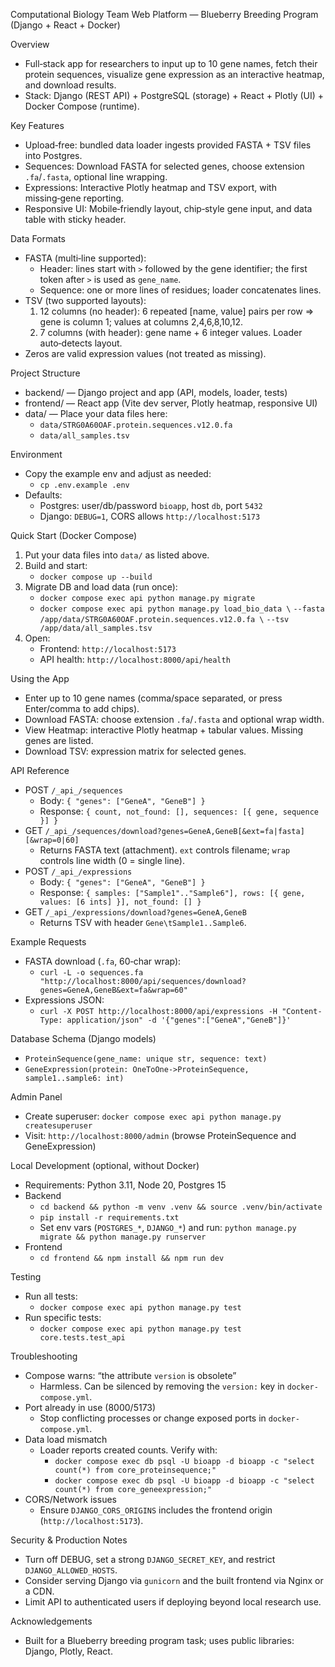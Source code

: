 Computational Biology Team Web Platform — Blueberry Breeding Program (Django + React + Docker)

Overview
- Full‑stack app for researchers to input up to 10 gene names, fetch their protein sequences, visualize gene expression as an interactive heatmap, and download results.
- Stack: Django (REST API) + PostgreSQL (storage) + React + Plotly (UI) + Docker Compose (runtime).

Key Features
- Upload‑free: bundled data loader ingests provided FASTA + TSV files into Postgres.
- Sequences: Download FASTA for selected genes, choose extension `.fa`/`.fasta`, optional line wrapping.
- Expressions: Interactive Plotly heatmap and TSV export, with missing‑gene reporting.
- Responsive UI: Mobile‑friendly layout, chip‑style gene input, and data table with sticky header.

Data Formats
- FASTA (multi‑line supported):
  - Header: lines start with `>` followed by the gene identifier; the first token after `>` is used as `gene_name`.
  - Sequence: one or more lines of residues; loader concatenates lines.
- TSV (two supported layouts):
  1) 12 columns (no header): 6 repeated [name, value] pairs per row ⇒ gene is column 1; values at columns 2,4,6,8,10,12.
  2) 7 columns (with header): gene name + 6 integer values. Loader auto‑detects layout.
- Zeros are valid expression values (not treated as missing).

Project Structure
- backend/ — Django project and app (API, models, loader, tests)
- frontend/ — React app (Vite dev server, Plotly heatmap, responsive UI)
- data/ — Place your data files here:
  - `data/STRG0A60OAF.protein.sequences.v12.0.fa`
  - `data/all_samples.tsv`

Environment
- Copy the example env and adjust as needed:
  - `cp .env.example .env`
- Defaults:
  - Postgres: user/db/password `bioapp`, host `db`, port `5432`
  - Django: `DEBUG=1`, CORS allows `http://localhost:5173`

Quick Start (Docker Compose)
1) Put your data files into `data/` as listed above.
2) Build and start:
   - `docker compose up --build`
3) Migrate DB and load data (run once):
   - `docker compose exec api python manage.py migrate`
   - `docker compose exec api python manage.py load_bio_data \`
     `--fasta /app/data/STRG0A60OAF.protein.sequences.v12.0.fa \`
     `--tsv /app/data/all_samples.tsv`
4) Open:
   - Frontend: `http://localhost:5173`
   - API health: `http://localhost:8000/api/health`

Using the App
- Enter up to 10 gene names (comma/space separated, or press Enter/comma to add chips).
- Download FASTA: choose extension `.fa`/`.fasta` and optional wrap width.
- View Heatmap: interactive Plotly heatmap + tabular values. Missing genes are listed.
- Download TSV: expression matrix for selected genes.

API Reference
- POST `/_api_/sequences`
  - Body: `{ "genes": ["GeneA", "GeneB"] }`
  - Response: `{ count, not_found: [], sequences: [{ gene, sequence }] }`
- GET `/_api_/sequences/download?genes=GeneA,GeneB[&ext=fa|fasta][&wrap=0|60]`
  - Returns FASTA text (attachment). `ext` controls filename; `wrap` controls line width (0 = single line).
- POST `/_api_/expressions`
  - Body: `{ "genes": ["GeneA", "GeneB"] }`
  - Response: `{ samples: ["Sample1".."Sample6"], rows: [{ gene, values: [6 ints] }], not_found: [] }`
- GET `/_api_/expressions/download?genes=GeneA,GeneB`
  - Returns TSV with header `Gene\tSample1..Sample6`.

Example Requests
- FASTA download (`.fa`, 60‑char wrap):
  - `curl -L -o sequences.fa "http://localhost:8000/api/sequences/download?genes=GeneA,GeneB&ext=fa&wrap=60"`
- Expressions JSON:
  - `curl -X POST http://localhost:8000/api/expressions -H "Content-Type: application/json" -d '{"genes":["GeneA","GeneB"]}'`

Database Schema (Django models)
- `ProteinSequence(gene_name: unique str, sequence: text)`
- `GeneExpression(protein: OneToOne->ProteinSequence, sample1..sample6: int)`

Admin Panel
- Create superuser: `docker compose exec api python manage.py createsuperuser`
- Visit: `http://localhost:8000/admin` (browse ProteinSequence and GeneExpression)

Local Development (optional, without Docker)
- Requirements: Python 3.11, Node 20, Postgres 15
- Backend
  - `cd backend && python -m venv .venv && source .venv/bin/activate`
  - `pip install -r requirements.txt`
  - Set env vars (`POSTGRES_*`, `DJANGO_*`) and run: `python manage.py migrate && python manage.py runserver`
- Frontend
  - `cd frontend && npm install && npm run dev`

Testing
- Run all tests:
  - `docker compose exec api python manage.py test`
- Run specific tests:
  - `docker compose exec api python manage.py test core.tests.test_api`

Troubleshooting
- Compose warns: “the attribute `version` is obsolete”
  - Harmless. Can be silenced by removing the `version:` key in `docker-compose.yml`.
- Port already in use (8000/5173)
  - Stop conflicting processes or change exposed ports in `docker-compose.yml`.
- Data load mismatch
  - Loader reports created counts. Verify with:
    - `docker compose exec db psql -U bioapp -d bioapp -c "select count(*) from core_proteinsequence;"`
    - `docker compose exec db psql -U bioapp -d bioapp -c "select count(*) from core_geneexpression;"`
- CORS/Network issues
  - Ensure `DJANGO_CORS_ORIGINS` includes the frontend origin (`http://localhost:5173`).

Security & Production Notes
- Turn off DEBUG, set a strong `DJANGO_SECRET_KEY`, and restrict `DJANGO_ALLOWED_HOSTS`.
- Consider serving Django via `gunicorn` and the built frontend via Nginx or a CDN.
- Limit API to authenticated users if deploying beyond local research use.


Acknowledgements
- Built for a Blueberry breeding program task; uses public libraries: Django, Plotly, React.
